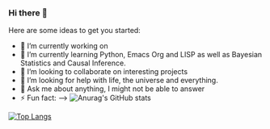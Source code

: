 ### Hi there 👋

<!--
**slackline/slackline** is a ✨ _special_ ✨ repository because its `README.md` (this file) appears on your GitHub profile.
-->
Here are some ideas to get you started:

- 🔭 I’m currently working on 
- 🌱 I’m currently learning Python, Emacs Org and LISP as well as Bayesian Statistics and Causal Inference.
- 👯 I’m looking to collaborate on interesting projects
- 🤔 I’m looking for help with life, the universe and everything.
- 💬 Ask me about anything, I might not be able to answer
- ⚡ Fun fact: 
-->
![Anurag's GitHub stats](https://github-readme-stats.vercel.app/api?username=slackline&count_private=true&show_icons=true&theme=blueberry)

[![Top Langs](https://github-readme-stats.vercel.app/api/top-langs/?username=slackline&layout=compact&theme=blueberry&hide=javascript,html,css)](https://github.com/anuraghazra/github-readme-stats)

